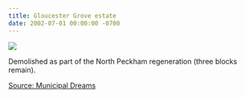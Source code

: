 ```yaml
---
title: Gloucester Grove estate
date: 2002-07-01 00:00:00 -0700
---
```


![](http://crappistmartin.github.io/images/northpeckham5.jpg)

Demolished as part of the North Peckham regeneration (three blocks remain).

[Source: Municipal Dreams](https://municipaldreams.wordpress.com/2016/10/11/the-five-estates-peckham-part-one/)
